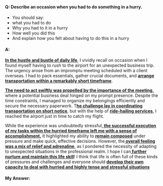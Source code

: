 #### Q: Describe an occasion when you had to do something in a hurry.
- You should say:
- what you had to do
- Why you had to it in a hurry
- How well you did this
- And explain how you felt about having to do this in a hurry
#### A:
<b><u>In the hustle and bustle of daily life</u></b>, I vividly recall on occasion when I found myself having to  rush to the airport for an unexpected business trip. The urgency arose from an impromptu meeting scheduled with a client overseas. I had to pack essentials, gather crucial documents, and <b><u>arrange transportation within a remarkably short timeframe</u></b>.

<b><u>The need to act swiftly was propelled by the importance of the meeting,</u></b> where a potential business deal hinged on my prompt presence. Despite the time constraints, I managed to organize my belongings efficiently and secure the necessary paperwork. T<b><u>he challenge lay in coordinating transportation on short notice</u></b>, but with the help of <b><u>ride-hailing services</u></b>, I reached the airport just in time to catch my flight.

While the experience was undoubtedly stressful,<b><u> the successful execution of my tasks within the hurried timeframe left me with a sense of accomplishment.</u></b> It highlighted my ability to <b><u>remain composed</u></b> under pressure and make quick, effective decisions. However, the<b><u> overall feeling was a mix of relief and adrenaline</u></b>, as I pondered the necessity of adapting to unexpected situations in the professional realm. I hope I can<b><u> further nurture and maintain this life skill</u></b>! I think that life is often full of these kinds of pressures and challenges and everyone should <b><u>develop their own capacity to deal with hurried and highly tense and stressful situations</u></b>

#### My Answer:


#### 

 

